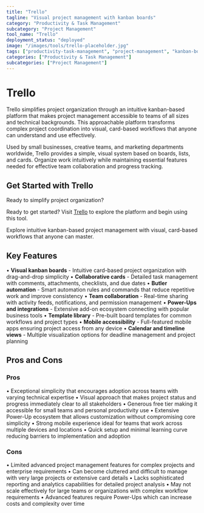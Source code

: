 ```yaml
---
title: "Trello"
tagline: "Visual project management with kanban boards"
category: "Productivity & Task Management"
subcategory: "Project Management"
tool_name: "Trello"
deployment_status: "deployed"
image: "/images/tools/trello-placeholder.jpg"
tags: ["productivity-task-management", "project-management", "kanban-boards", "visual-workflow", "team-collaboration"]
categories: ["Productivity & Task Management"]
subcategories: ["Project Management"]
---
```


# Trello

Trello simplifies project organization through an intuitive kanban-based platform that makes project management accessible to teams of all sizes and technical backgrounds. This approachable platform transforms complex project coordination into visual, card-based workflows that anyone can understand and use effectively.

Used by small businesses, creative teams, and marketing departments worldwide, Trello provides a simple, visual system based on boards, lists, and cards. Organize work intuitively while maintaining essential features needed for effective team collaboration and progress tracking.

## Get Started with Trello

Ready to simplify project organization? 

Ready to get started? Visit [Trello](https://trello.com) to explore the platform and begin using this tool.

Explore intuitive kanban-based project management with visual, card-based workflows that anyone can master.

## Key Features

• **Visual kanban boards** - Intuitive card-based project organization with drag-and-drop simplicity
• **Collaborative cards** - Detailed task management with comments, attachments, checklists, and due dates
• **Butler automation** - Smart automation rules and commands that reduce repetitive work and improve consistency
• **Team collaboration** - Real-time sharing with activity feeds, notifications, and permission management
• **Power-Ups and integrations** - Extensive add-on ecosystem connecting with popular business tools
• **Template library** - Pre-built board templates for common workflows and project types
• **Mobile accessibility** - Full-featured mobile apps ensuring project access from any device
• **Calendar and timeline views** - Multiple visualization options for deadline management and project planning

## Pros and Cons

### Pros
• Exceptional simplicity that encourages adoption across teams with varying technical expertise
• Visual approach that makes project status and progress immediately clear to all stakeholders
• Generous free tier making it accessible for small teams and personal productivity use
• Extensive Power-Up ecosystem that allows customization without compromising core simplicity
• Strong mobile experience ideal for teams that work across multiple devices and locations
• Quick setup and minimal learning curve reducing barriers to implementation and adoption

### Cons
• Limited advanced project management features for complex projects and enterprise requirements
• Can become cluttered and difficult to manage with very large projects or extensive card details
• Lacks sophisticated reporting and analytics capabilities for detailed project analysis
• May not scale effectively for large teams or organizations with complex workflow requirements
• Advanced features require Power-Ups which can increase costs and complexity over time